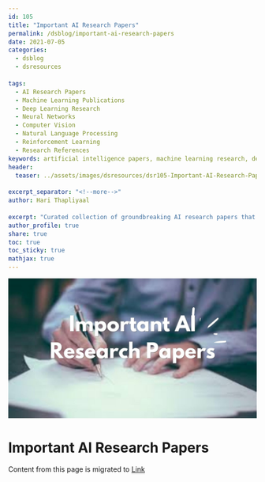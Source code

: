 ```yaml
---
id: 105    
title: "Important AI Research Papers"
permalink: /dsblog/important-ai-research-papers
date: 2021-07-05
categories:
  - dsblog
  - dsresources
  
tags:
  - AI Research Papers
  - Machine Learning Publications
  - Deep Learning Research
  - Neural Networks
  - Computer Vision
  - Natural Language Processing
  - Reinforcement Learning
  - Research References
keywords: artificial intelligence papers, machine learning research, deep learning publications, neural network architectures, computer vision breakthroughs, NLP innovations, reinforcement learning papers, AI algorithms, transformer models, convolutional neural networks, GAN research, BERT papers, GPT architecture, research methodology, citation metrics
header:
  teaser: ../assets/images/dsresources/dsr105-Important-AI-Research-Papers.jpg

excerpt_separator: "<!--more-->"   
author: Hari Thapliyaal   

excerpt: "Curated collection of groundbreaking AI research papers that shaped the field of artificial intelligence. Features seminal works in deep learning, computer vision, NLP, and reinforcement learning, with summaries and impact analysis. Essential reading for researchers, practitioners, and AI enthusiasts."
author_profile: true   
share: true   
toc: true   
toc_sticky: true 
mathjax: true
---
```


![Important AI Research Papers](../assets/images/dsresources/dsr105-Important-AI-Research-Papers.jpg)   
   
# Important AI Research Papers   
   
Content from this page is migrated to [Link](https://dasarpai.com/dsblog/select-ai-papers)